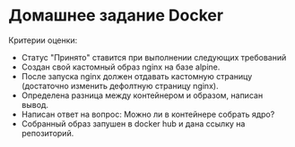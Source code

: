 # Домашнее задание Docker

Критерии оценки:

- Статус "Принято" ставится при выполнении следующих требований
- Создан свой кастомный образ nginx на базе alpine.
- После запуска nginx должен отдавать кастомную страницу (достаточно изменить дефолтную страницу nginx).
- Определена разница между контейнером и образом, написан вывод.
- Написан ответ на вопрос: Можно ли в контейнере собрать ядро?
- Собранный образ запушен в docker hub и дана ссылку на репозиторий.